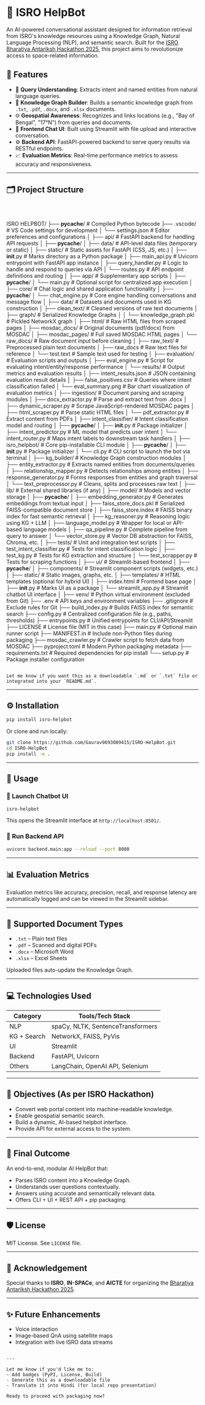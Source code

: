  # **🌟 ISRO HelpBot**




                                                                                     
An AI-powered conversational assistant designed for information retrieval from ISRO's knowledge resources using a Knowledge Graph, Natural Language Processing (NLP), and semantic search. Built for the [ISRO Bharatiya Antariksh Hackathon 2025](https://www.isrohack.in/), this project aims to revolutionize access to space-related information.



## 📌 Features

- 🔎 **Query Understanding**: Extracts intent and named entities from natural language queries.
- 🧠 **Knowledge Graph Builder**: Builds a semantic knowledge graph from `.txt`, `.pdf`, `.docx`, and `.xlsx` documents.
- 🌐 **Geospatial Awareness**: Recognizes and links locations (e.g., "Bay of Bengal", "17°N") from queries and documents.
- 💬 **Frontend Chat UI**: Built using Streamlit with file upload and interactive conversation.
- ⚙️ **Backend API**: FastAPI-powered backend to serve query results via RESTful endpoints.
- 📈 **Evaluation Metrics**: Real-time performance metrics to assess accuracy and responsiveness.

---

## 🗂️ Project Structure

```



```
ISRO HELPBOT/
├── __pycache__/                       # Compiled Python bytecode
├── .vscode/                           # VS Code settings for development
│   └── settings.json                  # Editor preferences and configurations
│
├── api/                               # FastAPI backend for handling API requests
│   ├── __pycache__/
│   ├── data/                          # API-level data files (temporary or static)
│   ├── static/                        # Static assets for FastAPI (CSS, JS, etc.)
│   ├── __init__.py                    # Marks directory as a Python package
│   ├── main_api.py                    # Uvicorn entrypoint with FastAPI app instance
│   ├── query_handler.py               # Logic to handle and respond to queries via API
│   └── routes.py                      # API endpoint definitions and routing
│
├── app/                               # Supplementary app scripts
│   ├── __pycache__/
│   └── main.py                        # Optional script for centralized app execution
│
├── core/                              # Chat logic and shared application functionality
│   ├── __pycache__/
│   └── chat_engine.py                 # Core engine handling conversations and message flow
│
├── data/                              # Datasets and documents used in KG construction
│   ├── clean_text/                    # Cleaned versions of raw text documents
│   ├── graph/                         # Serialized Knowledge Graphs
│   │   └── knowledge_graph.pkl        # Pickled NetworkX graph
│   ├── html/                          # Raw HTML files from scraped pages
│   ├── mosdac_docs/                   # Original documents (pdf/docx) from MOSDAC
│   ├── mosdac_pages/                  # Full saved MOSDAC HTML pages
│   └── raw_docs/                      # Raw document input before cleaning
│
├── raw_text/                          # Preprocessed plain text documents
│   ├── raw_docs                       # Raw text files for reference
│   └── test.text                      # Sample text used for testing
│
├── evaluation/                        # Evaluation scripts and outputs
│   ├── eval_engine.py                 # Script for evaluating intent/entity/response performance
│   └── results/                       # Output metrics and evaluation results
│       ├── intent_results.json        # JSON containing evaluation result details
│       ├── false_positives.csv        # Queries where intent classification failed
│       └── eval_summary.png           # Bar chart visualization of evaluation metrics
│
├── ingestion/                         # Document parsing and scraping modules
│   ├── docx_extractor.py              # Parse and extract text from .docx
│   ├── dynamic_scraper.py             # Scrape JavaScript-rendered MOSDAC pages
│   ├── html_scraper.py                # Parse static HTML files
│   └── pdf_extractor.py               # Extract content from PDFs
│
├── intent_classifier/                # Intent classification model and routing
│   ├── __pycache__/
│   ├── __init__.py                    # Package initializer
│   ├── intent_predictor.py            # ML model that predicts user intent
│   └── intent_router.py               # Maps intent labels to downstream task handlers
│
├── isro_helpbot/                      # Core pip-installable CLI module
│   ├── __pycache__/
│   ├── __init__.py                    # Package initializer
│   └── cli.py                         # CLI script to launch the bot via terminal
│
├── kg_builder/                        # Knowledge Graph construction modules
│   ├── entity_extractor.py            # Extracts named entities from documents/queries
│   ├── relationship_mapper.py         # Detects relationships among entities
│   ├── response_generator.py          # Forms responses from entities and graph traversal
│   └── text_preprocessor.py           # Cleans, splits and processes raw text
│
├── lib/                               # External shared libraries (if any)
│
├── model/                             # Models and vector storage
│   ├── __pycache__/
│   ├── embedding_generator.py         # Generates embeddings from textual input
│   ├── faiss_store_docs.pkl           # Serialized FAISS-compatible document store
│   ├── faiss_store.index              # FAISS binary index for fast semantic retrieval
│   ├── kg_reasoner.py                 # Reasoning logic using KG + LLM
│   ├── language_model.py              # Wrapper for local or API-based language models
│   ├── qa_pipeline.py                 # Complete pipeline from query to answer
│   └── vector_store.py                # Vector DB abstraction for FAISS, Chroma, etc.
│
├── tests/                             # Unit and integration test scripts
│   ├── test_intent_classifier.py      # Tests for intent classification logic
│   ├── test_kg.py                     # Tests for KG extraction and structure
│   └── test_scrapper.py               # Tests for scraping functions
│
├── ui/                                # Streamlit-based frontend
│   ├── __pycache__/
│   ├── components/                    # Streamlit component scripts (widgets, etc.)
│   ├── static/                        # Static images, graphs, etc.
│   ├── templates/                     # HTML templates (optional for hybrid UI)
│   ├── index.html                     # Frontend base page
│   ├── __init__.py                    # Marks UI as a package
│   └── streamlit_app.py               # Streamlit chatbot UI interface
│
├── venv/                              # Python virtual environment (excluded from Git)
├── .env                               # API keys and environment variables
├── .gitignore                         # Exclude rules for Git
├── build_index.py                     # Builds FAISS index for semantic search
├── config.py                          # Centralized configuration file (e.g., paths, thresholds)
├── entrypoints.py                     # Unified entrypoints for CLI/API/Streamlit
├── LICENSE                            # License file (MIT in this case)
├── main.py                            # Optional main runner script
├── MANIFEST.in                        # Include non-Python files during packaging
├── mosdac_crawler.py                  # Crawler script to fetch data from MOSDAC
├── pyproject.toml                     # Modern Python packaging metadata
├── requirements.txt                   # Required dependencies for pip install
└── setup.py                           # Package installer configuration
```

Let me know if you want this as a downloadable `.md` or `.txt` file or integrated into your `README.md`.

````

---

## ⚙️ Installation

```bash
pip install isro-helpbot
````

Or clone and run locally:

```bash
git clone https://github.com/Gaurav9693089415/ISRO-HelpBot.git
cd ISRO-HelpBot
pip install -e .
```

---

## 🚀 Usage

### 📍 Launch Chatbot UI

```bash
isro-helpbot
```

This opens the Streamlit interface at `http://localhost:8501/`.

### 📍 Run Backend API

```bash
uvicorn backend.main:app --reload --port 8080
```

---

## 📊 Evaluation Metrics

Evaluation metrics like accuracy, precision, recall, and response latency are automatically logged and can be viewed in the Streamlit sidebar.

---

## 📂 Supported Document Types

* `.txt` – Plain text files
* `.pdf` – Scanned and digital PDFs
* `.docx` – Microsoft Word
* `.xlsx` – Excel Sheets

Uploaded files auto-update the Knowledge Graph.

---

## 💻 Technologies Used

| Category    | Tools/Tech Stack                  |
| ----------- | --------------------------------- |
| NLP         | spaCy, NLTK, SentenceTransformers |
| KG + Search | NetworkX, FAISS, PyVis            |
| UI          | Streamlit                         |
| Backend     | FastAPI, Uvicorn                  |
| Others      | LangChain, OpenAI API, Selenium   |

---

## 🎯 Objectives (As per ISRO Hackathon)

* Convert web portal content into machine-readable knowledge.
* Enable geospatial semantic search.
* Build a dynamic, AI-based helpbot interface.
* Provide API for external access to the system.

---

## 🏁 Final Outcome

An end-to-end, modular AI HelpBot that:

* Parses ISRO content into a Knowledge Graph.
* Understands user questions contextually.
* Answers using accurate and semantically relevant data.
* Offers CLI + UI + REST API + pip packaging.

---

## 🛡️ License

MIT License. See `LICENSE` file.

---

## 🙌 Acknowledgement

Special thanks to **ISRO**, **IN-SPACe**, and **AICTE** for organizing the [Bharatiya Antariksh Hackathon 2025](https://www.isrohack.in/).

---

## ✨ Future Enhancements

* Voice interaction
* Image-based QnA using satellite maps
* Integration with live ISRO data streams

```

---

Let me know if you'd like me to:
- Add badges (PyPI, License, Build)
- Generate this as a downloadable file
- Translate it into Hindi (for local repo presentation)

Ready to proceed with packaging now?
```
